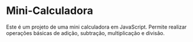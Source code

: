 # Mini-Calculadora
Este é um projeto de uma mini calculadora em JavaScript. Permite realizar operações básicas de adição, subtração, multiplicação e divisão.
